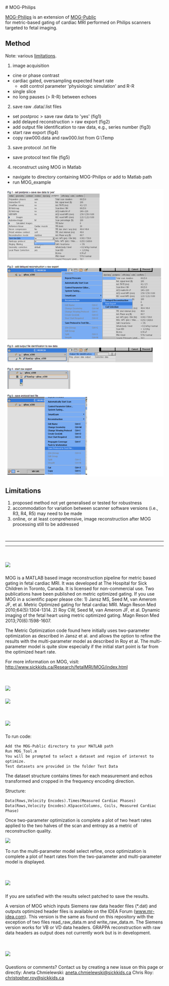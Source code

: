 # MOG-Philips

[MOG-Philips](https://github.com/jfpva/MOG-Philips) is an extension of [MOG-Public](https://github.com/MetricOptimizedGating/MOG-Public)  
for metric-based gating of cardiac MRI performed on Philips scanners targeted to
fetal imaging.

## Method

Note: various [limitations](#limitations).

1. image acquisition
  * cine or phase contrast
  * cardiac gated, oversampling expected heart rate
    - edit control parameter 'physiologic simulation' and R-R
  * single slice
  * no long pauses (> R-R) between echoes
2. save raw .data/.list files
  * set postproc > save raw data to 'yes' (fig1)
  * add delayed reconstruction > raw export (fig2)
  * add output file identification to raw data, e.g., series number (fig3)
  * start raw export (fig4)
  * copy raw000.data and raw000.list from G:\Temp
3. save protocol .txt file
  * save protocol text file (fig5)
4. reconstruct using MOG in Matlab
  * navigate to directory containing MOG-Philips or add to Matlab path
  * run MOG_example

![](Media/data_protocol_export.png)  

## Limitations

1. proposed method not yet generalised or tested for robustness
2. accommodation for variation between scanner software versions (i.e., R3, R4, R5) may need to be made
3. online, or at least comprehensive, image reconstruction after MOG processing still to be addressed

<br>

---  

---  

![](http://i.imgur.com/aJv2BDL.jpg)
====
MOG is a MATLAB based image reconstruction pipeline for metric based gating in fetal cardiac MRI. It was developed at The Hospital for Sick Children in Toronto, Canada. It is licensed for non-commercial use. Two publications have been published on metric optimized gating. If you use MOG in a scientific paper please cite:  1) Jansz MS, Seed M, van Amerom JF, et al. Metric Optimized gating for fetal cardiac MRI. Magn Reson Med 2010;64(5):1304-1314.  2) Roy CW, Seed M, van Amerom JF, et al. Dynamic imaging of the fetal heart using metric optimized gating. Magn Reson Med 2013;70(6):1598-1607.

The Metric Optimization code found here initially uses two-parameter optimization as described in Jansz et al. and allows the option to refine the results with the multi-parameter model as described in Roy et al. The multi-parameter model is quite slow especially if the initial start point is far from the optimized heart rate.

For more information on MOG, visit: http://www.sickkids.ca/Research/fetalMRI/MOG/index.html

![](http://i.imgur.com/vuQlqi1.jpg)
====
![](http://i.imgur.com/t3lRDA5.png)

![](http://i.imgur.com/erSgEDP.jpg)
====
To run code:

    Add the MOG-Public directory to your MATLAB path
    Run MOG_Tool.m  
    You will be prompted to select a dataset and region of interest to optimize.
    Test datasets are provided in the folder Test Data


The dataset structure contains times for each measurement and echos transformed and cropped in the frequency encoding direction.

Structure:

    Data(Rows,Velocity Encodes).Times(Measured Cardiac Phases)
    Data(Rows,Velocity Encodes).KSpace(Columns, Coils, Measured Cardiac Phase)

Once two-parameter optimization is complete a plot of two heart rates applied to the two halves of the scan and entropy as a metric of reconstruction quality.  

![](http://i.imgur.com/uCQb0Iz.jpg)

To run the multi-parameter model select refine, once optimization is complete a plot of heart rates from the two-parameter and multi-parameter model is displayed.

![](http://i.imgur.com/x8IbOBB.jpg)
===

If you are satisfied with the results select patched to save the results.

A version of MOG which inputs Siemens raw data header files (*.dat) and outputs optimized header files is available on the IDEA Forum (www.mr-idea.com). This version is the same as found on this repository with the exception of two files read_raw_data.m and write_raw_data.m. The Siemens version works for VB or VD data headers. GRAPPA reconstruction with raw data headers as output does not currently work but is in development.


![](http://i.imgur.com/SmDExh1.jpg)
====
Questions or comments? Contact us by creating a new issue on this page or directly:  Aneta Chmielewski: aneta.chmielewski@sickkids.ca Chris Roy: christopher.roy@sickkids.ca
